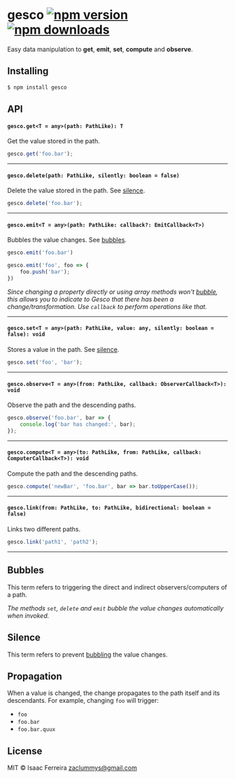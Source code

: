 # gesco [![npm version](https://img.shields.io/npm/v/gesco.svg?style=flat-square)](https://www.npmjs.org/package/gesco) [![npm downloads](https://img.shields.io/npm/dt/gesco.svg?style=flat-square)](http://npm-stat.com/charts.html?package=gesco)

Easy data manipulation to **get**, **emit**, **set**, **compute** and **observe**.

## Installing

```bash
$ npm install gesco
```
## API

#### `gesco.get<T = any>(path: PathLike): T`
Get the value stored in the path.
```js
gesco.get('foo.bar');
```

---

#### `gesco.delete(path: PathLike, silently: boolean = false)`
Delete the value stored in the path. See [silence](#silence).
```js
gesco.delete('foo.bar');
```

---

#### `gesco.emit<T = any>(path: PathLike: callback?: EmitCallback<T>)`
Bubbles the value changes. See [bubbles](#bubbles).

```js
gesco.emit('foo.bar')
```

```js
gesco.emit('foo', foo => {
    foo.push('bar');
})
```

*Since changing a property directly or using array methods won't [bubble](#bubbles), this allows you to indicate to Gesco that there has been a change/transformation. Use `callback` to perform operations like that.*

---

#### `gesco.set<T = any>(path: PathLike, value: any, silently: boolean = false): void`
Stores a value in the path. See [silence](#silence).

```js
gesco.set('foo', 'bar');
```

---

#### `gesco.observe<T = any>(from: PathLike, callback: ObserverCallback<T>): void`

Observe the path and the descending paths.

```js 
gesco.observe('foo.bar', bar => {
    console.log('bar has changed:', bar);
});
```

---

#### `gesco.compute<T = any>(to: PathLike, from: PathLike, callback: ComputerCallback<T>): void`

Compute the path and the descending paths.

```js 
gesco.compute('newBar', 'foo.bar', bar => bar.toUpperCase());
```

---

#### `gesco.link(from: PathLike, to: PathLike, bidirectional: boolean = false)`

Links two different paths.

```js 
gesco.link('path1', 'path2');
```

---

## Bubbles
This term refers to triggering the direct and indirect observers/computers of a path.

*The methods `set`, `delete` and `emit` bubble the value changes automatically when invoked.*

## Silence
This term refers to prevent [bubbling](#bubbles) the value changes.

## Propagation
When a value is changed, the change propagates to the path itself and its descendants. For example, changing `foo` will trigger:
- `foo`
- `foo.bar`
- `foo.bar.quux`

## License

MIT © Isaac Ferreira <zaclummys@gmail.com>
